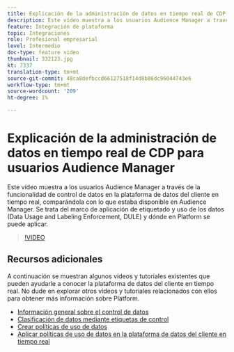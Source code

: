 ```yaml
---
title: Explicación de la administración de datos en tiempo real de CDP para usuarios Audience Manager
description: Este vídeo muestra a los usuarios Audience Manager a través de la funcionalidad de control de datos en la plataforma de datos del cliente en tiempo real, comparándola con lo que estaba disponible en Audience Manager. Se trata del marco de aplicación de etiquetado y uso de los datos (Data Usage and Labeling Enforcement, DULE) y dónde en Platform se puede aplicar.
feature: Integración de plataforma
topic: Integraciones
role: Profesional empresarial
level: Intermedio
doc-type: feature video
thumbnail: 332123.jpg
kt: 7337
translation-type: tm+mt
source-git-commit: 48ca8defbccd66127518f14d8b86dc96044743e6
workflow-type: tm+mt
source-wordcount: '209'
ht-degree: 1%

---
```



# Explicación de la administración de datos en tiempo real de CDP para usuarios Audience Manager

Este vídeo muestra a los usuarios Audience Manager a través de la funcionalidad de control de datos en la plataforma de datos del cliente en tiempo real, comparándola con lo que estaba disponible en Audience Manager. Se trata del marco de aplicación de etiquetado y uso de los datos (Data Usage and Labeling Enforcement, DULE) y dónde en Platform se puede aplicar.

>[!VIDEO](https://video.tv.adobe.com/v/332123/?quality=12&learn=on)

## Recursos adicionales

A continuación se muestran algunos vídeos y tutoriales existentes que pueden ayudarle a conocer la plataforma de datos del cliente en tiempo real. No dude en explorar otros vídeos y tutoriales relacionados con ellos para obtener más información sobre Platform.

* [Información general sobre el control de datos](https://experienceleague.adobe.com/docs/platform-learn/tutorials/data-governance/understanding-data-governance.html?lang=en#data-governance)
* [Clasificación de datos mediante etiquetas de control](https://experienceleague.adobe.com/docs/platform-learn/tutorials/data-governance/classify-data-using-governance-labels.html?lang=en#data-governance)
* [Crear políticas de uso de datos](https://experienceleague.adobe.com/docs/platform-learn/tutorials/data-governance/create-data-usage-policies.html?lang=en#data-governance)
* [Aplicar políticas de uso de datos en la plataforma de datos del cliente en tiempo real](https://experienceleague.adobe.com/docs/platform-learn/tutorials/data-governance/enforce-data-usage-policies-in-real-time-cdp.html?lang=en#data-governance)
